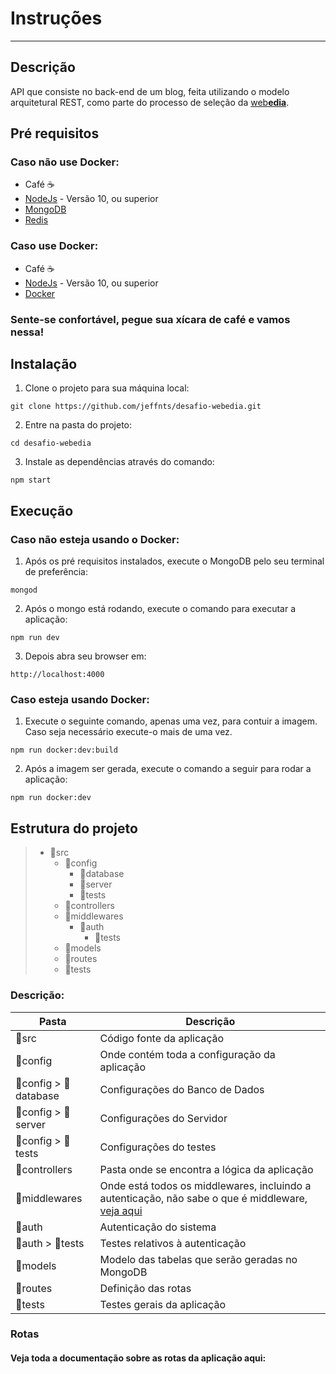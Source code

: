 # Instruções
<hr />

## Descrição
API que consiste no back-end de um blog, feita utilizando o modelo arquitetural REST, como parte do processo de seleção da [web**edia**](http://www.webedia.com.br/).



## Pré requisitos
### Caso não use Docker:
- Café ☕️
- [NodeJs](https://nodejs.org/en/) - Versão 10, ou superior
- [MongoDB](https://www.mongodb.com/download-center/community)
- [Redis](https://redis.io/download)

### Caso use Docker:
- Café ☕️
- [NodeJs](https://nodejs.org/en/) - Versão 10, ou superior
- [Docker](https://www.docker.com/products/docker-desktop)

### Sente-se confortável, pegue sua xícara de café e vamos nessa!

## Instalação
1. Clone o projeto para sua máquina local:
```shell
git clone https://github.com/jeffnts/desafio-webedia.git
```

2. Entre na pasta do projeto:
```shell
cd desafio-webedia
```

3. Instale as dependências através do comando:
```shell
npm start
```

## Execução
### Caso não esteja usando o Docker:
1. Após os pré requisitos instalados, execute o MongoDB pelo seu terminal de preferência:
```shell
mongod
```

2. Após o mongo está rodando, execute o comando para executar a aplicação:
```shell
npm run dev
```
3. Depois abra seu browser em:
```shell
http://localhost:4000
```

### Caso esteja usando Docker:
1. Execute o seguinte comando, apenas uma vez, para contuir a imagem. Caso seja necessário execute-o mais de uma vez.
```shell
npm run docker:dev:build
```
2. Após a imagem ser gerada, execute o comando a seguir para rodar a aplicação:
```
npm run docker:dev
```

## Estrutura do projeto


>- 📂src  
>   - 📁config
>       - 📁database
>       - 📁server
>       - 📁tests
>   - 📁controllers
>   - 📁middlewares
>       - 📂auth
>           - 📁tests
>   - 📁models
>   - 📁routes
>   - 📁tests 

### Descrição:
|Pasta|Descrição|
|-----|------|
📁src |  Código fonte da aplicação
📁config | Onde contém toda a configuração da aplicação
📁config > 📁database | Configurações do Banco de Dados
📁config > 📁server | Configurações do Servidor
📁config > 📁tests | Configurações do testes
📁controllers | Pasta onde se encontra a lógica da aplicação
📁middlewares | Onde está todos os middlewares, incluindo a autenticação, não sabe o que é middleware, [veja aqui](https://www.redhat.com/pt-br/topics/middleware/what-is-middleware)  
📁auth | Autenticação do sistema
📁auth > 📁tests | Testes relativos à autenticação
📁models| Modelo das tabelas que serão geradas no MongoDB
📁routes | Definição das rotas
📁tests | Testes gerais da aplicação

### Rotas
#### Veja toda a documentação sobre as rotas da aplicação aqui: 

 